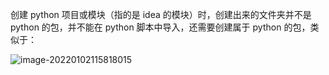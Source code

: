 创建 python 项目或模块（指的是 idea 的模块）时，创建出来的文件夹并不是 python 的包，并不能在 python 脚本中导入，还需要创建属于 python 的包，类似于：

![image-20220102115818015](C:\Users\Hans\AppData\Roaming\Typora\typora-user-images\image-20220102115818015.png)